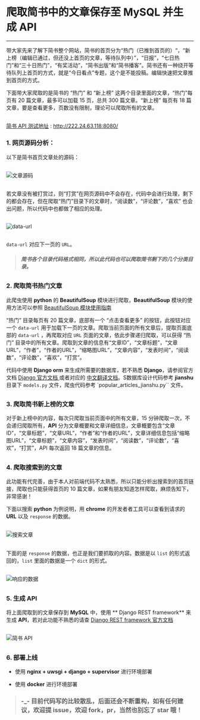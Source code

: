 # 爬取简书中的文章保存至 MySQL 并生成 API 

---

带大家先来了解下简书整个网站，简书的首页分为“热门（已推到首页的）“，“新上榜（编辑已通过，但还没上首页的文章，等待队列中）”，“日报”，“七日热门”和“三十日热门”，“有奖活动”，“简书出版”和“简书播客”。简书还有一种绕开等待队列上首页的方式，就是“今日看点”专题，这个是不能投稿。编辑快速把文章推到首页的方式。

下面带大家爬取的是简书的 “热门” 和 “新上榜” 这两个目录里面的文章，“热门”每页有 20 篇文章，最多可以加载 15 页，总共 300 篇文章。“新上榜” 每页有 18 篇文章，要是查看更多，页数没有限制，理论可以爬取所有的文章。

##

[简书 API 测试地址](http://222.24.63.118:8080/) : http://222.24.63.118:8080/

### 1. 网页源码分析：

以下是简书首页文章处的源码：

##

![文章源码](http://cdn.tianfeiyu.com/jianshuindex.png)

##

若文章没有被打赏过，则“打赏”在网页源码中不会存在，代码中会进行处理，剩下的都会存在，但在爬取“热门”目录下的文章时，“阅读数”，“评论数”，“喜欢” 也会出问题，所以代码中也都做了相应的处理。

##
![data-url](http://cdn.tianfeiyu.com/data-url.png)

##

`data-url` 对应下一页的 `URL`。

> ##### 简书各个目录代码格式相同，所以此代码也可以爬取简书剩下的几个分类目录。

##

### 2. 爬取简书热门文章

此爬虫使用 **python** 的 **BeautifulSoup** 模块进行爬取，**BeautifulSoup** 模块的使用方法可以参照 [BeautifulSoup 模块使用指南](http://www.jianshu.com/p/2b783f7914c6)

“热门” 目录每页有 20 篇文章，底部有一个 “点击查看更多” 的按钮，此按钮对应一个 `data-url` 用于加载下一页的文章。爬取当前页面的所有文章后，提取页面底部的 `data-url` ，再爬取对应 `URL` 页面的文章，依此步骤递归爬取，可以获得 “热门” 目录中的所有文章。爬取到文章的信息有“文章ID”，“文章标题”，“文章URL”，“作者”，“作者的URL”，“缩略图URL”，“文章内容”，“发表时间”，“阅读数”，“评论数”，“喜欢”，“打赏”。


代码中使用 **Django orm** 来生成所需要的数据库，若不熟悉 **Django**，请参阅官方文档 [ Django 官方文档 ](https://www.djangoproject.com/) 或者对应的 [中文翻译文档](http://python.usyiyi.cn/django/index.html)。S数据库设计代码参考 **jianshu** 目录下 `models.py` 文件，爬虫代码参考 `popular_articles_jianshu.py`` 文件。 

##

### 3. 爬取简书新上榜的文章

对于新上榜中的内容，每次只爬取当前页面中的所有文章，15 分钟爬取一次，不会递归爬取所有，**API** 分为文章概要和文章详细信息，文章概要包含“文章ID”，“文章标题”，“文章URL”，“作者”和“作者的URL”，文章详细信息包括“缩略图URL”，“文章标题”，“文章内容”，“发表时间”，“阅读数”，“评论数”，“喜欢”，“打赏”，API 每次返回 18 篇文章的信息。

##

### 4. 爬取搜索到的文章

此功能有代完善，由于本人对前端代码不太熟悉，所以只能分析出搜索到的首页链接，爬取也只能获得首页的 10 篇文章，如果有朋友知道怎样爬取，麻烦告知下，非常感谢！

下面以搜索 **python** 为例说明，用 **chrome** 的开发者者工具可以查看到请求的 **URL** 以及 `response` 的数据。

##

![搜索文章](http://cdn.tianfeiyu.com/search.png)

##

下面的是 `response` 的数据，也正是我们要抓取的内容。数据是以 `list` 的形式返回的，`list` 里面的数据是一个 `dict` 的形式。

##

![响应的数据](http://cdn.tianfeiyu.com/response.png)

##

### 5. 生成 API

将上面爬取到的文章保存到 **MySQL** 中，使用 ** Django REST framework** 来生成 **API**，若对此功能不熟悉的请查 [ Django REST framework 官方文档 ](http://www.django-rest-framework.org/)

##

![简书 API](http://cdn.tianfeiyu.com/jianshuapi.png)

##

### 6. 部署上线

* 使用 **nginx + uwsgi + django + supervisor** 进行环境部署

* 使用 **docker** 进行环境部署

> ### -_- 目前代码写的比较散乱，后面还会不断重构，如有任何建议，欢迎提 issue，欢迎 fork，pr，当然也别忘了 star 哦！

##
